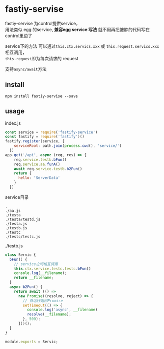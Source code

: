 # fastiy-servise

fastiy-servise 为control提供service，  
用法类似 egg 的service, **兼容egg service 写法**
就不用再把臃肿的代码写在 control里边了

service下的方法 可以通过`this.ctx.servics.xxx` 或 `this.request.servics.xxx` 相互调用，  
`this.request`即为每次请求的 request

支持`async/await`方法


## install

```
npm install fastiy-servise --save
```

## usage


index.js
```javascript
const service = require('fastify-service')
const fastify = require('fastify')()
fastify.register(service, {
    serviceRoot: path.join(process.cwd(), 'service/')
  })
app.get('/api', async (req, res) => {
    req.service.testb.bFun()
    req.service.aa.funA()
    await req.service.testb.b2Fun()
    return {
      hello: 'ServerData'
    }
  })

```

service目录
```
.
./aa.js
./testa
./testa/testd.js
./testa.js
./testb.js
./testc
./testc/testc.js
```

./testb.js
```javascript
class Servic {
  bFun() {
    // service之间相互调用
    this.ctx.service.testc.testc.bFun()
    console.log(__filename);
    return __filename;
  }
  async b2Fun() {
    return await (() =>
      new Promise((resolve, reject) => {
        // 自运行返回Promise
        setTimeout(() => {
          console.log('async', __filename)
          resolve(__filename);
        }, 500);
      }))();
  }
}

module.exports = Servic;
```

